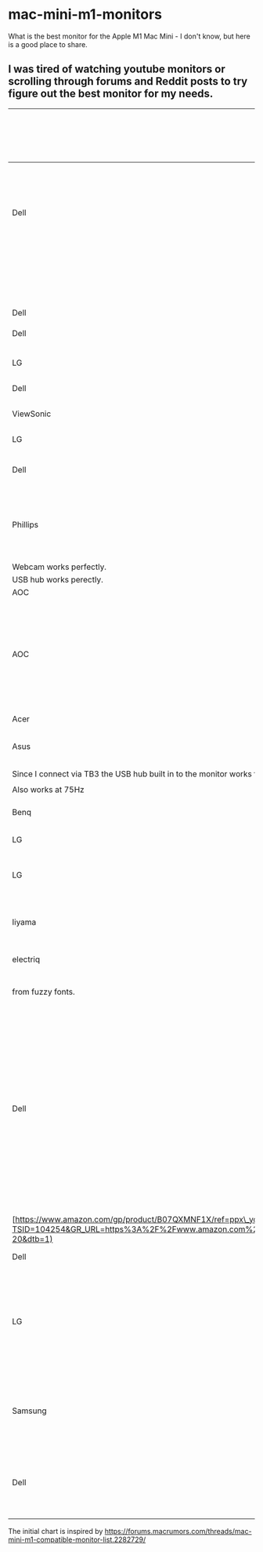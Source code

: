 # mac-mini-m1-monitors
What is the best monitor for the Apple M1 Mac Mini - I don't know, but here is a good place to share.


## I was tired of watching youtube monitors or scrolling through forums and Reddit posts to try figure out the best monitor for my needs.


| Brand                                                                                                                                                                                                                                                                                                     | Exact model         | Interface connected                             | Cable used (include link if third party)                                                                                                                                                                         | Adapter used (include link) | Color scheme (RGB or YPbPr, if available)                                                      | Issues                                                                                                                                                                                 | Notes                                                                                                                                                                                                                        |
| --------------------------------------------------------------------------------------------------------------------------------------------------------------------------------------------------------------------------------------------------------------------------------------------------------- | ------------------- | ----------------------------------------------- | ---------------------------------------------------------------------------------------------------------------------------------------------------------------------------------------------------------------- | --------------------------- | ---------------------------------------------------------------------------------------------- | -------------------------------------------------------------------------------------------------------------------------------------------------------------------------------------- | ---------------------------------------------------------------------------------------------------------------------------------------------------------------------------------------------------------------------------- |
| Dell                                                                                                                                                                                                                                                                                                      | U2720Q/QM           |                                                 |                                                                                                                                                                                                                  |                             |                                                                                                | Set SmartHDR to DisplayHDR. Do not use macOS HDR setting. Reboot Mac and you get RGB color scheme.                                                                                     | Same quality as an Intel Mac. Text is super sharp.                                                                                                                                                                           |
|  |
|  |
|  |
|  |
|  |
|  |
|  |
|  |
|  |
|  |
|  |
|  |
|  |
| Dell                                                                                                                                                                                                                                                                                                      | U2718Q              |                                                 | USB-C to DisplayPort                                                                                                                                                                                             |                             |                                                                                                |                                                                                                                                                                                        | Works perfectly.                                                                                                                                                                                                             |
|  |
| Dell                                                                                                                                                                                                                                                                                                      | P2721Q              |                                                 |                                                                                                                                                                                                                  |                             |                                                                                                |                                                                                                                                                                                        |                                                                                                                                                                                                                              |
|  |
|  |
|  |
|  |
| LG                                                                                                                                                                                                                                                                                                        | 43UD79-B            | USB-C to UBC-C                                  |                                                                                                                                                                                                                  |                             |                                                                                                |                                                                                                                                                                                        | Works perfectly.                                                                                                                                                                                                             |
|  |
| Dell                                                                                                                                                                                                                                                                                                      | S2421NX             | HDMI to HDMI                                    |                                                                                                                                                                                                                  |                             |                                                                                                |                                                                                                                                                                                        | Works fine.                                                                                                                                                                                                                  |
|  |
| ViewSonic                                                                                                                                                                                                                                                                                                 | VG2455              | USB-C to USB-C                                  |                                                                                                                                                                                                                  |                             |                                                                                                |                                                                                                                                                                                        | Works perfectly.                                                                                                                                                                                                             |
|  |
| LG                                                                                                                                                                                                                                                                                                        | 27UK850-W           | USB-C to USB-C                                  |                                                                                                                                                                                                                  |                             |                                                                                                |                                                                                                                                                                                        |                                                                                                                                                                                                                              |
|  |
| Dell                                                                                                                                                                                                                                                                                                      | U2421E              | USB-C to USB-C                                  |                                                                                                                                                                                                                  |                             |                                                                                                |                                                                                                                                                                                        | Working on YPbPr color scheme.                                                                                                                                                                                               |
|  |
| Phillips                                                                                                                                                                                                                                                                                                  | 272B7QPTKEB/75      | HDMI to HDMI                                    | Generic HDMI cable                                                                                                                                                                                               | GenericUSB-C to VGA adapter |                                                                                                | Speakers are horrible.                                                                                                                                                                 | Text is crystal clear on both HDMI 2560x1440 and VGA 1920x1080.                                                                                                                                                              |
| Webcam works perfectly.                                                                                                                                                                                                                                                                                   |
| USB hub works perectly.                                                                                                                                                                                                                                                                                   |
| AOC                                                                                                                                                                                                                                                                                                       | Q2790PQU            |                                                 |                                                                                                                                                                                                                  |                             |                                                                                                |                                                                                                                                                                                        | Works fine.                                                                                                                                                                                                                  |
| AOC                                                                                                                                                                                                                                                                                                       | 24P2C               | USB-C to USB-C                                  | AOC supplied                                                                                                                                                                                                     |                             |                                                                                                |                                                                                                                                                                                        | KVM works and USB Hub too. Need to power cycle monitor late in the boot sequence for USB ports to be recognised.                                                                                                             |
|  |
| Acer                                                                                                                                                                                                                                                                                                      | Predator X34P       |                                                 |                                                                                                                                                                                                                  |                             |                                                                                                |                                                                                                                                                                                        |                                                                                                                                                                                                                              |
| Asus                                                                                                                                                                                                                                                                                                      | ProArt PA27AC       | TB3 (USB-C to USB-C)                            | TB3 cable included with monitor                                                                                                                                                                                  |                             |                                                                                                |                                                                                                                                                                                        | Working perfectly.                                                                                                                                                                                                           |
| Since I connect via TB3 the USB hub built in to the monitor works flawlessly for both my keyboard and webcam.                                                                                                                                                                                             |
|                                                                                                                                                                                                                                                                                                           |
| Also works at 75Hz                                                                                                                                                                                                                                                                                        |
| Benq                                                                                                                                                                                                                                                                                                      | SW2700pt            | HDMI to HDMI                                    | some old HDMI 1.4 cable                                                                                                                                                                                          |                             |                                                                                                |                                                                                                                                                                                        | looks and works OK                                                                                                                                                                                                           |
| LG                                                                                                                                                                                                                                                                                                        | 32UN650             | HDMI to HDMI                                    |                                                                                                                                                                                                                  |                             |                                                                                                |                                                                                                                                                                                        | Working flawlessly.                                                                                                                                                                                                          |
|  |
| LG                                                                                                                                                                                                                                                                                                        | 27UL850-W           | USB-C to USB-C, HDMI to HDMI                    |                                                                                                                                                                                                                  |                             |                                                                                                |                                                                                                                                                                                        | Working flawlessly.                                                                                                                                                                                                          |
|  |
|  |
|  |
|  |
|  |
| Iiyama                                                                                                                                                                                                                                                                                                    | Prolite XB2483HSU   | HDMI to HDMI                                    |                                                                                                                                                                                                                  |                             |                                                                                                | Working good.                                                                                                                                                                          |
| electriq                                                                                                                                                                                                                                                                                                  | 32CVQ165A 32" 165Hz | Cable Matters Thunderbolt USB-C to Display Port |                                                                                                                                                                                                                  |                             |                                                                                                | Running macOS at 2560 x 1449 @ 120Hz. Suffers                                                                                                                                          |                                                                                                                                                                                                                              |
| from fuzzy fonts.                                                                                                                                                                                                                                                                                         |
|                                                                                                                                                                                                                                                                                                           |                     |                                                 |                                                                                                                                                                                                                  |                             |                                                                                                |                                                                                                                                                                                        |                                                                                                                                                                                                                              |
|                                                                                                                                                                                                                                                                                                           |                     |                                                 |                                                                                                                                                                                                                  |                             |                                                                                                |                                                                                                                                                                                        |                                                                                                                                                                                                                              |
| Dell                                                                                                                                                                                                                                                                                                      | U2721DE             | USB-C to USB-C                                  |                                                                                                                                                                                                                  | QGeeM USB-C Hub             | YPbPr with USB-C only (2560x1440 @60hz), or RGB with HDMI over the QGeeM Hub (2560x1440 @60hz) | Select native resolution for the monitor (2560x1440). Fonts look a little blurry / fuzzy. Reduced the Apple Font Smoothing to 1 (if I choose 0, the fonts are thinner and more fuzzy). | The colors looks to me OK even with YPbPr- the contrast is overall a little bit less I think. Switch to RGB with HDMI with help of the QGeem Hub: I can't see any major difference in color- the contrast is better I think. |
| [https://www.amazon.com/gp/product/B07QXMNF1X/ref=ppx\_yo\_dt\_b\_asin\_title\_o03\_s00?ie=UTF8&psc=1](https://buy.geni.us/Proxy.ashx?TSID=104254&GR_URL=https%3A%2F%2Fwww.amazon.com%2Fgp%2Fproduct%2FB07QXMNF1X%2Fref%3Dppx_yo_dt_b_asin_title_o03_s00%3Fie%3DUTF8%26psc%3D1%26tag%3Dmrforums-20&dtb=1) |
| Dell                                                                                                                                                                                                                                                                                                      | S2421NX             | HDMI to HDMI                                    |                                                                                                                                                                                                                  |                             | YPbPr                                                                                          |                                                                                                                                                                                        |                                                                                                                                                                                                                              |
|  |
| LG                                                                                                                                                                                                                                                                                                        | 24UD58              | USB-C to DisplayPort                            |                                                                                                                                                                                                                  |                             |                                                                                                |                                                                                                                                                                                        | Resolution set at "looks like" 2048 x 1152. Beautifully crisp display and no problems with waking after sleep.                                                                                                               |
|  |
| Samsung                                                                                                                                                                                                                                                                                                   | U28E590             | HDMI-2.0 to HDMI-2.0                            | HDMI-2.0 Cable Incl.                                                                                                                                                                                             |                             |                                                                                                | None. Beautiful.                                                                                                                                                                       | Both HDMI inputs are 3840x2160 but only Input #2 is 60Hz. Input #1 is 30Hz.                                                                                                                                                  |
| Dell                                                                                                                                                                                                                                                                                                      | P2421DC             | USB-C to DisplayPort                            | [Cheotech USB-C to DislayPort](https://buy.geni.us/Proxy.ashx?TSID=104254&GR_URL=https%3A%2F%2Fwww.amazon.co.uk%2FCHOETECH-DisplayPort-Thunderbolt-Compatible-MacBook%2Fdp%2FB0744GWJ8X%3Ftag%3Dmacr0e-21&dtb=1) |                             | RGB                                                                                            | None that I can find - resolution 2560x1440                                                                                                                                            | monitor’s own inbuilt USB-C connection dedicated to my work laptop                                                                                                                                                           |



The initial chart is inspired by https://forums.macrumors.com/threads/mac-mini-m1-compatible-monitor-list.2282729/
